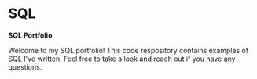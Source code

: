 # SQL
****SQL Portfolio****

Welcome to my SQL portfolio! This code respository contains examples of SQL I've written. 
Feel free to take a look and reach out if you have any questions.
